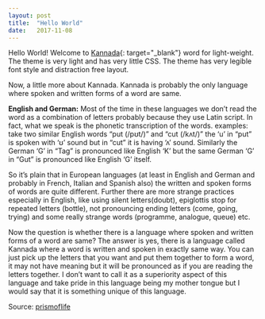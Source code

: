 ```yaml
---
layout: post
title:  "Hello World"
date:   2017-11-08
---
```



Hello World! Welcome to [Kannada](https://en.wikipedia.org/wiki/Kannada){: target="_blank"} word for light-weight. The theme is very light and has very little CSS. The theme has very legible font style and distraction free layout. 

Now, a little more about Kannada. Kannada is probably the only language where spoken and written forms of a word are same. 

**English and German:**
Most of the time in these languages we don’t read the word as a combination of letters probably because  they use Latin script. In fact, what we speak is the phonetic transcription of the words. examples: take two similar English words “put (/pʊt/)” and “cut (/kʌt/)” the ‘u’ in “put” is spoken with ‘ʊ’ sound but in “cut” it is having ‘ʌ’ sound. Similarly the German ‘G’ in “Tag” is pronounced like English ‘K’ but  the same German ‘G’ in “Gut” is pronounced like English ‘G’ itself.

So it’s plain that in European languages (at least in English and German and probably in French, Italian and Spanish also) the written and spoken forms of words are quite different. Further there are more strange practices especially in English, like using silent letters(doubt), epiglottis stop for repeated letters (bottle),  not pronouncing ending letters (come, going, trying) and some really strange words (programme, analogue, queue) etc.

Now the question is whether there is a language where spoken and written forms of a word are same? The answer is yes, there is a language called Kannada where a word is written and spoken in exactly same way. You can just pick up the letters that you want and put them together to form a word, it may not have meaning but it will be pronounced as if you are reading the letters together. I don’t want to call it as a superiority aspect of this language and take pride in this language being my mother tongue but I would say that it is something unique of this language. 

Source: [prismoflife](https://prismoflife.wordpress.com/2013/07/13/reading-exactly-what-is-written-and-writing-exactly-what-is-spoken)
